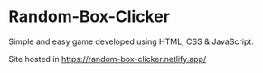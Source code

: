 # Random-Box-Clicker

Simple and easy game developed using HTML, CSS & JavaScript.

Site hosted in <a href="https://random-box-clicker.netlify.app/">https://random-box-clicker.netlify.app/</a>
